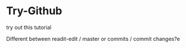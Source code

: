 # Try-Github
try out this tutorial 

Different between readit-edit / master or commits / commit changes?e
